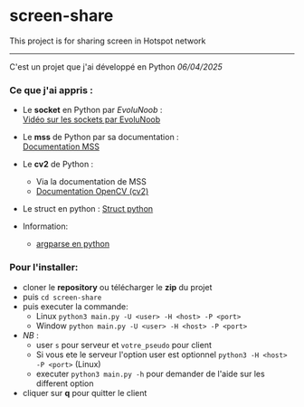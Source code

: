 # screen-share
This project is for sharing screen in Hotspot network  

---
C'est un projet que j'ai  développé en Python *06/04/2025*


### Ce que j'ai appris :
- Le **socket** en Python par *EvoluNoob* :  
  [Vidéo sur les sockets par EvoluNoob](https://www.youtube.com/watch?v=vdjZvxAI5d4&list=PLrSOXFDHBtfHg8fWBd7sKPxEmahwyVBkC&index=28)
  
- Le **mss** de Python par sa documentation :  
  [Documentation MSS](https://python-mss.readthedocs.io/examples.html#basics)
  
- Le **cv2** de Python :
  - Via la documentation de MSS
  - [Documentation OpenCV (cv2)](https://docs.opencv.org/4.x/d7/d16/tutorial_py_table_of_contents_core.html)
- Le struct en python :
  [Struct python](https://docs.python.org/3/library/struct.html)
- Information:
	- [argparse en python](https://www.youtube.com/watch?v=cdblJqEUDNo&t=232s)
### Pour l'installer:
- cloner le **repository** ou télécharger le **zip** du projet
- puis `cd screen-share`
- puis executer la commande:
	-  Linux  `python3 main.py -U <user> -H <host> -P <port>`
	- Window `python main.py -U <user> -H <host> -P <port>`
- *NB* :
	- user `s` pour serveur et `votre_pseudo` pour client 
	- Si vous ete le serveur l'option user est optionnel `python3 -H <host> -P <port>` (Linux)
	- executer `python3 main.py -h` pour demander de l'aide sur les different option
- cliquer sur **q** pour quitter le client
